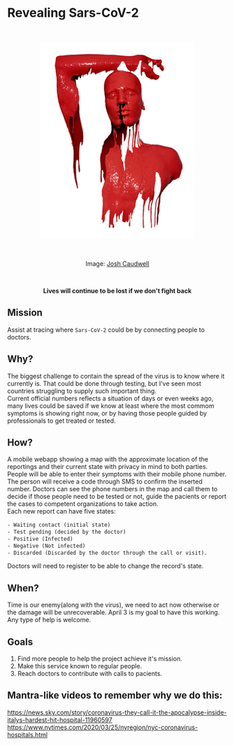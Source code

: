 # Revealing Sars-CoV-2

<br />
<p align="center">
  <img width="353" height="450" src="./JoshCaudwell.jpg?sanitize=true"
  alt="JoshCaudwell art" />
</p>
<br />
<p align="center">
  Image: <a href="https://www.joshcaudwell.com/">Josh Caudwell</a>
</p>
<br />
<p align="center">
  <strong>
  Lives will continue to be lost if we don't fight back
  </strong>
</p>

## Mission

Assist at tracing where `Sars-CoV-2` could be by connecting people to doctors.

## Why?

The biggest challenge to contain the spread of the virus is to know where it
currently is. That could be done through testing, but I've seen most countries
struggling to supply such important thing.  
Current official numbers reflects a situation of days or even weeks ago, many
lives could be saved if we know at least where the most commom symptoms is
showing right now, or by having those people guided by professionals to get
treated or tested.

## How?

A mobile webapp showing a map with the approximate location of the reportings
and their current state with privacy in mind to both parties.  
People will be able to enter their symptoms with their mobile phone number.
The person will receive a code through SMS to confirm the inserted number.
Doctors can see the phone numbers in the map and call them to decide if those
people need to be tested or not, guide the pacients or report the cases to 
competent organizations to take action.  
Each new report can have five states:

    - Waiting contact (initial state)
    - Test pending (decided by the doctor)
    - Positive (Infected)
    - Negative (Not infected)
    - Discarded (Discarded by the doctor through the call or visit).

Doctors will need to register to be able to change the record's state.

## When?

Time is our enemy(along with the virus), we need to act now otherwise or the
damage will be unrecoverable. April 3 is my goal to have this working.  
Any type of help is welcome.

## Goals

1. Find more people to help the project achieve it's mission.
2. Make this service known to regular people.
3. Reach doctors to contribute with calls to pacients.

## Mantra-like videos to remember why we do this:

https://news.sky.com/story/coronavirus-they-call-it-the-apocalypse-inside-italys-hardest-hit-hospital-11960597
https://www.nytimes.com/2020/03/25/nyregion/nyc-coronavirus-hospitals.html
